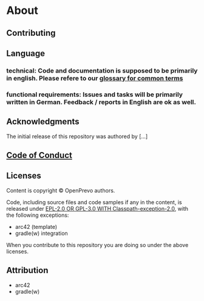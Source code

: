 # About

## Contributing

## Language

### technical: Code and documentation is supposed to be primarily in english. Please refere to our [glossary for common terms](https://open-prevo.github.io/openprevo/#section-glossary)

### functional requirements: Issues and tasks will be primarily written in German. Feedback / reports in English are ok as well.

## Acknowledgments

The initial release of this repository was authored by [...]

## [Code of Conduct](../CODE_OF_CONDUCT.md)

## Licenses

Content is copyright © OpenPrevo authors.

Code, including source files and code samples if any in the content, is released under [EPL-2.0 OR GPL-3.0 WITH Classpath-exception-2.0](https://www.eclipse.org/legal/epl-2.0/faq.php), with the following exceptions:

- arc42 (template)
- gradle(w) integration

When you contribute to this repository you are doing so under the above licenses.

## Attribution

- arc42
- gradle(w)
